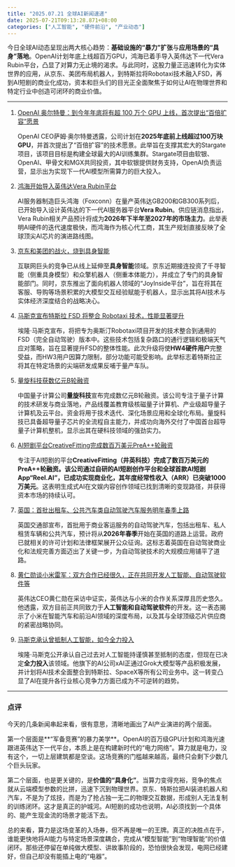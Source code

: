 ```yaml
---
title: "2025.07.21 全球AI新闻速递"
date: 2025-07-21T09:13:28.871+08:00
categories: ["人工智能", "硬件前沿", "产业动态"]
---
```


今日全球AI动态呈现出两大核心趋势：**基础设施的“暴力”扩张**与**应用场景的“具身”落地**。OpenAI计划年底上线超百万GPU，鸿海已着手导入英伟达下一代Vera Rubin平台，凸显了对算力无止境的渴求。与此同时，这股力量正迅速转化为实体世界的应用，从京东、美团布局机器人，到特斯拉将Robotaxi技术融入FSD，再到AI短剧的商业化成功，资本和巨头们的目光正全面聚焦于如何让AI在物理世界和特定行业中创造可闭环的商业价值。

---

1.  [OpenAI 奥尔特曼：到今年年底将有超 100 万个 GPU 上线，首次提出“百倍扩容”愿景](https://www.ithome.com/0/869/518.htm)

    OpenAI CEO萨姆·奥尔特曼透露，公司计划在**2025年底前上线超过100万块GPU**，并首次提出了“百倍扩容”的技术愿景。此举旨在支撑其宏大的Stargate项目，该项目目标是构建全球最大的AI训练集群。Stargate项目由软银、OpenAI、甲骨文和MGX共同投资，其中软银提供财务支持，OpenAI负责运营，显示出为实现下一代AI模型所需算力的巨大投入。

2.  [鸿海开始导入英伟达Vera Rubin平台](https://36kr.com/newsflashes/3387985541693190?f=rss)

    AI服务器制造巨头鸿海（Foxconn）在量产英伟达GB200和GB300系列后，已开始导入设计英伟达的下一代AI服务器平台**Vera Rubin**。供应链消息指出，Vera Rubin相关产品预计将成为**2026年下半年至2027年的市场主力**。此举表明AI硬件的迭代速度极快，而鸿海作为核心代工商，其生产规划直接反映了全球顶尖AI芯片的演进路线图。

3.  [京东和美团的战火，烧到具身智能](https://36kr.com/p/3386941825007107?f=rss)

    互联网巨头的竞争已从线上延伸至**具身智能**领域。京东近期接连投资了千寻智能（侧重具身模型）和众擎机器人（侧重本体能力），并成立了专门的具身智能部门。同时，京东推出了面向机器人领域的“JoyInside平台”，旨在将其在客服、导购等场景积累的大模型交互经验赋能于机器人，显示出其将AI技术与实体经济深度结合的战略决心。

4.  [马斯克宣布特斯拉 FSD 将整合 Robotaxi 技术，性能显著提升](https://www.ithome.com/0/869/509.htm)

    埃隆·马斯克宣布，将把专为奥斯汀Robotaxi项目开发的技术整合到通用的FSD（完全自动驾驶）版本中。这些技术包括复杂路口的通行逻辑和极端天气应对策略，旨在显著提升FSD的整体性能。此次升级将使**HW4硬件用户**完整受益，而HW3用户因算力限制，部分功能可能受影响。此举标志着特斯拉正将其在特定场景的尖端研发成果反哺于量产车队。

5.  [量旋科技获数亿元B轮融资](https://36kr.com/p/3387275887656709?f=rss)

    中国量子计算公司**量旋科技**宣布完成数亿元B轮融资。该公司专注于量子计算的技术研发与商业落地，产品线覆盖教育级核磁量子计算机、产业级超导量子计算机及云平台。资金将用于技术迭代、深化场景应用和全球化布局。量旋科技已具备超导量子芯片的全流程自主能力，并成功向海外交付了中国首台超导量子计算机整机，显示出其在硬科技领域的强劲实力。

6.  [AI短剧平台CreativeFitting完成数百万美元PreA++轮融资](https://36kr.com/newsflashes/3384308434468096?f=rss)

    专注于AI短剧的平台**CreativeFitting（井英科技）**完成了数百万美元的PreA++轮融资。该公司通过自研的AI短剧创作平台和全球首款AI短剧App“Reel.AI”，已成功实现商业化，其**年度经常性收入（ARR）已突破1000万美元**。这表明生成式AI在文娱内容创作领域已找到清晰的变现路径，并获得资本市场的持续认可。

7.  [英国：首批出租车、公共汽车类自动驾驶汽车服务明年春季上路](https://www.ithome.com/0/869/517.htm)

    英国交通部宣布，首批用于商业客运服务的自动驾驶汽车，包括出租车、私人租赁车辆和公共汽车，预计将从**2026年春季**开始在英国的道路上运营。政府已就相关的许可计划和法律框架展开公众征询。这标志着英国在自动驾驶商业化和法规完善方面迈出了关键一步，为自动驾驶技术的大规模应用铺平了道路。

8.  [黄仁勋谈小米雷军：双方合作已经很久，正在共同开发人工智能、自动驾驶软件等](https://www.ithome.com/0/869/513.htm)

    英伟达CEO黄仁勋在采访中证实，英伟达与小米的合作关系深厚且历史悠久。他透露，双方目前正共同致力于**人工智能和自动驾驶软件**的开发。这一表态揭示了小米在智能汽车和前沿AI领域的深度布局，以及其与全球顶级芯片供应商的紧密战略协同。

9.  [马斯克承认曾抵制人工智能，如今全力投入](https://www.ithome.com/0/869/492.htm)

    埃隆·马斯克公开承认自己过去对人工智能持谨慎甚至抵制的态度，但现在已决定**全力投入**该领域。他旗下的AI公司xAI正通过Grok大模型等产品积极发展，并计划将AI技术全面整合到特斯拉、SpaceX等所有公司业务中。这一转变凸显了AI在提升各行业核心竞争力方面已成为不可逆转的趋势。

---

### 点评

今天的几条新闻串起来看，很有意思，清晰地画出了AI产业演进的两个层面。

第一个层面是**“军备竞赛”的暴力美学**。OpenAI的百万级GPU计划和鸿海光速跟进英伟达下一代平台，本质上是在构建新时代的“电力网络”。算力就是电力，没有这个，一切上层建筑都是空谈。这场竞赛的门槛越来越高，最终只会剩下少数几个巨头玩家。

第二个层面，也是更关键的，是**价值的“具身化”**。当算力变得充裕，竞争的焦点就从云端模型参数的比拼，迅速下沉到物理世界。京东、特斯拉把AI装进机器人和汽车，不是为了炫技，而是为了抢占独一无二的物理交互数据，形成别人无法复制的训练闭环。这才是真正的护城河。AI短剧的成功也说明，AI必须找到一个具体的、能产生现金流的场景才能活下去。

总的来看，算力是这场变革的入场券，但不再是唯一的王牌。真正的决胜点在于，谁能更快地将AI能力与特定场景深度耦合，完成从“模型智能”到“物理智能”的价值闭环。那些还停留在单纯做大模型、讲故事阶段的，恐怕很快会发现，电网已经建好，但自己却没有能插上电的“电器”。